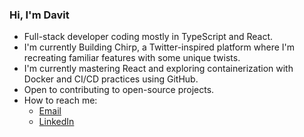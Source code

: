 ### Hi, I'm Davit
- Full-stack developer coding mostly in TypeScript and React.
- I'm currently Building Chirp, a Twitter-inspired platform where I'm recreating familiar features with some unique twists.
- I'm currently mastering React and exploring containerization with Docker and CI/CD practices using GitHub.
- Open to contributing to open-source projects.
- How to reach me:
  - [Email](mailto:[davitjabushanuri95@gmail.com])
  - [LinkedIn](https://www.linkedin.com/in/davitjabushanuri)
